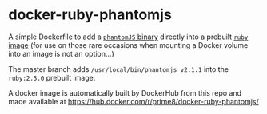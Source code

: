 # docker-ruby-phantomjs

A simple Dockerfile to add a [`phantomJS` binary](http://phantomjs.org/download.html) directly into 
a prebuilt [`ruby` image](https://hub.docker.com/r/_/ruby/) (for use on those rare occasions 
when mounting a Docker volume into an image is not an option...)

The master branch adds `/usr/local/bin/phantomjs v2.1.1` into the `ruby:2.5.0` prebuilt image.

A docker image is automatically built by DockerHub from this repo 
and made available at https://hub.docker.com/r/prime8/docker-ruby-phantomjs/

